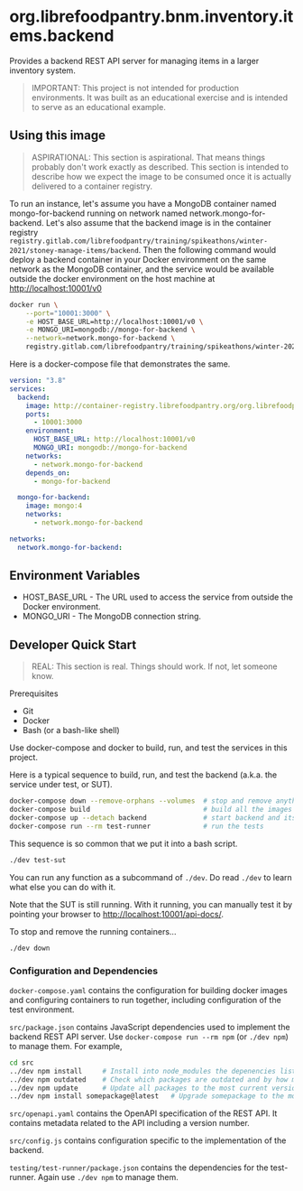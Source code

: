 # org.librefoodpantry.bnm.inventory.items.backend

Provides a backend REST API server for managing items in a larger inventory system.

> IMPORTANT: This project is not intended for production environments.
> It was built as an educational exercise and is intended to serve as an educational
> example.

## Using this image

> ASPIRATIONAL: This section is aspirational. That means things probably don't work
> exactly as described. This section is intended to describe how we expect the image
> to be consumed once it is actually delivered to a container registry.

To run an instance, let's assume you have a MongoDB container named mongo-for-backend
running on network named network.mongo-for-backend. Let's also assume that the backend
image is in the container registry `registry.gitlab.com/librefoodpantry/training/spikeathons/winter-2021/stoney-manage-items/backend`.
Then the following command would deploy a backend container in your Docker environment
on the same network as the MongoDB container, and the service would be available outside
the docker environment on the host machine at <http://localhost:10001/v0>

```bash
docker run \
    --port="10001:3000" \
    -e HOST_BASE_URL=http://localhost:10001/v0 \
    -e MONGO_URI=mongodb://mongo-for-backend \
    --network=network.mongo-for-backend \
    registry.gitlab.com/librefoodpantry/training/spikeathons/winter-2021/stoney-manage-items/backend
```

Here is a docker-compose file that demonstrates the same.

```yaml
version: "3.8"
services:
  backend:
    image: http://container-registry.librefoodpantry.org/org.librefoodpantry.bnm.inventory.items.backend
    ports:
      - 10001:3000
    environment:
      HOST_BASE_URL: http://localhost:10001/v0
      MONGO_URI: mongodb://mongo-for-backend
    networks:
      - network.mongo-for-backend
    depends_on:
      - mongo-for-backend

  mongo-for-backend:
    image: mongo:4
    networks:
      - network.mongo-for-backend

networks:
  network.mongo-for-backend:
```

## Environment Variables

* HOST_BASE_URL - The URL used to access the service from outside the Docker environment.
* MONGO_URI - The MongoDB connection string.

## Developer Quick Start

> REAL: This section is real. Things should work. If not, let someone know.

Prerequisites

* Git
* Docker
* Bash (or a bash-like shell)

Use docker-compose and docker to build, run, and test the services in this project.

Here is a typical sequence to build, run, and test the backend (a.k.a. the service under test, or SUT).

```bash
docker-compose down --remove-orphans --volumes  # stop and remove anything from a previous run
docker-compose build                            # build all the images
docker-compose up --detach backend              # start backend and its dependencies
docker-compose run --rm test-runner             # run the tests
```

This sequence is so common that we put it into a bash script.

```bash
./dev test-sut
```

You can run any function as a subcommand of `./dev`. Do read `./dev` to learn
what else you can do with it.

Note that the SUT is still running. With it running, you can manually test it by
pointing your browser to <http://localhost:10001/api-docs/>.

To stop and remove the running containers...

```
./dev down
```

### Configuration and Dependencies

`docker-compose.yaml` contains the configuration for building docker images
and configuring containers to run together, including configuration of the
test environment.

`src/package.json` contains JavaScript dependencies used to implement the
backend REST API server. Use `docker-compose run --rm npm` (or `./dev npm`)
to manage them. For example,

```bash
cd src
../dev npm install     # Install into node_modules the depenencies listed in package.json
../dev npm outdated    # Check which packages are outdated and by how much
../dev npm update      # Update all packages to the most current version within the same major version.
../dev npm install somepackage@latest   # Upgrade somepackage to the most current major version.
```

`src/openapi.yaml` contains the OpenAPI specification of the REST API.
It contains metadata related to the API including a version number.

`src/config.js` contains configuration specific to the implementation of the backend.

`testing/test-runner/package.json` contains the dependencies for the test-runner. Again
use `./dev npm` to manage them.
